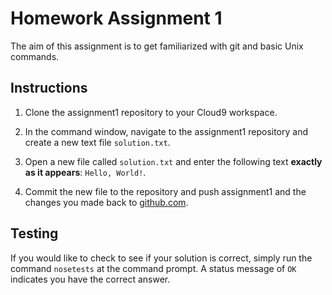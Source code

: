 # Homework Assignment 1

The aim of this assignment is to get familiarized with git and basic Unix commands.

## Instructions

 1. Clone the assignment1 repository to your Cloud9 workspace.

 2. In the command window, navigate to the assignment1 repository and create a new text file `solution.txt`.

 3. Open a new file called `solution.txt` and enter the following text **exactly as it appears**: `Hello, World!`.

 4. Commit the new file to the repository and push assignment1 and the changes you made back to [github.com](http://github.com).

 ## Testing

 If you would like to check to see if your solution is correct, simply run the command `nosetests` at the command prompt.  A status message of `OK` indicates you have the correct answer.
